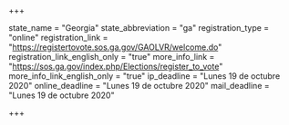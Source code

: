 +++

state_name = "Georgia"
state_abbreviation = "ga"
registration_type = "online"
registration_link = "https://registertovote.sos.ga.gov/GAOLVR/welcome.do"
registration_link_english_only = "true"
more_info_link = "https://sos.ga.gov/index.php/Elections/register_to_vote"
more_info_link_english_only = "true"
ip_deadline = "Lunes 19 de octubre 2020"
online_deadline = "Lunes 19 de octubre 2020"
mail_deadline = "Lunes 19 de octubre 2020"

+++